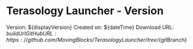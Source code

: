 Terasology Launcher - Version
=============================

Version:      ${displayVersion}
Created on:   ${dateTime}
Download URL: ${buildUrl}
GitHub URL:   https://github.com/MovingBlocks/TerasologyLauncher/tree/${gitBranch}
